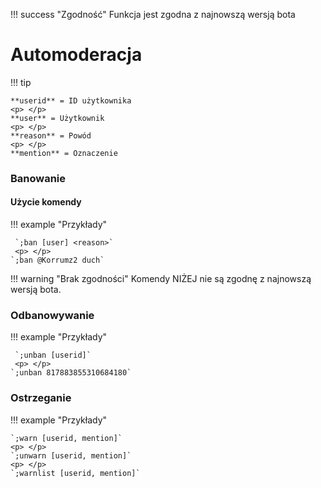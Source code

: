 !!! success "Zgodność"
    Funkcja jest zgodna z najnowszą wersją bota

# Automoderacja

!!! tip 

    **userid** = ID użytkownika
    <p> </p>
    **user** = Użytkownik
    <p> </p>
    **reason** = Powód
    <p> </p>
    **mention** = Oznaczenie
### Banowanie
#### Użycie komendy


!!! example "Przykłady"

     `;ban [user] <reason>`
     <p> </p>
    `;ban @Korrumz2 duch`

!!! warning "Brak zgodności"
    Komendy NIŻEJ nie są zgodnę z najnowszą wersją bota.
### Odbanowywanie

!!! example "Przykłady"

     `;unban [userid]`
     <p> </p>
    `;unban 817883855310684180`

### Ostrzeganie

!!! example "Przykłady"

    `;warn [userid, mention]`
    <p> </p>
    `;unwarn [userid, mention]`
    <p> </p>
    `;warnlist [userid, mention]`